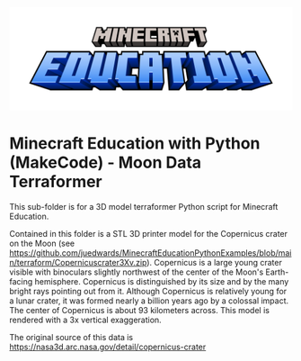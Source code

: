 ![alt text](https://github.com/juedwards/MinecraftEducationPythonExamples/blob/main/education-minecraft-logo.png)

# Minecraft Education with Python (MakeCode) - Moon Data Terraformer

This sub-folder is for a 3D model terraformer Python script for Minecraft Education.

Contained in this folder is a STL 3D printer model for the Copernicus crater on the Moon (see https://github.com/juedwards/MinecraftEducationPythonExamples/blob/main/terraform/Copernicuscrater3Xv.zip). Copernicus is a large young crater visible with binoculars slightly northwest of the center of the Moon's Earth-facing hemisphere. Copernicus is distinguished by its size and by the many bright rays pointing out from it. Although Copernicus is relatively young for a lunar crater, it was formed nearly a billion years ago by a colossal impact. The center of Copernicus is about 93 kilometers across. This model is rendered with a 3x vertical exaggeration.

The original source of this data is https://nasa3d.arc.nasa.gov/detail/copernicus-crater
